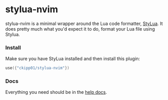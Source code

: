 # stylua-nvim

stylua-nvim is a minimal wrapper around the Lua code formatter,
[StyLua](https://github.com/JohnnyMorganz/StyLua). It does pretty much what
you'd expect it to do, format your Lua file using Stylua.

### Install
Make sure you have StyLua installed and then install this plugin:

```lua
use({"ckipp01/stylua-nvim"})
```

### Docs

Everything you need should be in the [help
docs](https://github.com/ckipp01/stylua-nvim/blob/master/doc/stylua-nvim.txt).
